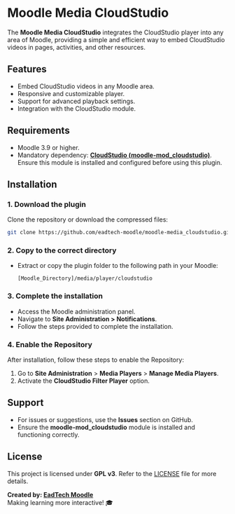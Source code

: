 # Moodle Media CloudStudio

The **Moodle Media CloudStudio** integrates the CloudStudio player into any area of Moodle, providing a simple and efficient way to embed CloudStudio videos in pages, activities, and other resources.

## Features

- Embed CloudStudio videos in any Moodle area.
- Responsive and customizable player.
- Support for advanced playback settings.
- Integration with the CloudStudio module.

## Requirements

- Moodle 3.9 or higher.
- Mandatory dependency: **[CloudStudio (moodle-mod_cloudstudio)](https://github.com/eadtech-moodle/moodle-mod_cloudstudio)**. Ensure this module is installed and configured before using this plugin.

## Installation

### 1. Download the plugin

Clone the repository or download the compressed files:

```bash
git clone https://github.com/eadtech-moodle/moodle-media_cloudstudio.git
```

### 2. Copy to the correct directory

- Extract or copy the plugin folder to the following path in your Moodle:

  ```plaintext
  [Moodle_Directory]/media/player/cloudstudio
  ```

### 3. Complete the installation

- Access the Moodle administration panel.
- Navigate to **Site Administration > Notifications**.
- Follow the steps provided to complete the installation.

### 4. Enable the Repository

After installation, follow these steps to enable the Repository:

1. Go to **Site Administration** > **Media Players** > **Manage Media Players**.
2. Activate the **CloudStudio Filter Player** option.

## Support

- For issues or suggestions, use the **Issues** section on GitHub.
- Ensure the **moodle-mod_cloudstudio** module is installed and functioning correctly.

## License

This project is licensed under **GPL v3**. Refer to the [LICENSE](LICENSE) file for more details.

**Created by: [EadTech Moodle](https://github.com/eadtech-moodle)**  
Making learning more interactive! 🎓

